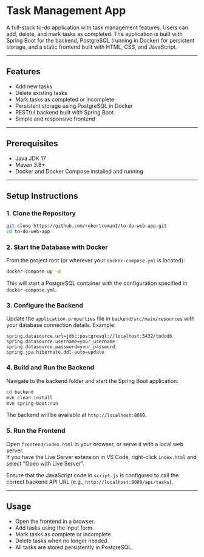 # Task Management App

A full-stack to-do application with task management features. Users can add, delete, and mark tasks as completed. The application is built with Spring Boot for the backend, PostgreSQL (running in Docker) for persistent storage, and a static frontend built with HTML, CSS, and JavaScript.

---

## Features

- Add new tasks  
- Delete existing tasks  
- Mark tasks as completed or incomplete  
- Persistent storage using PostgreSQL in Docker  
- RESTful backend built with Spring Boot  
- Simple and responsive frontend

---

## Prerequisites

- Java JDK 17 
- Maven 3.8+  
- Docker and Docker Compose installed and running  

---

## Setup Instructions

### 1. Clone the Repository
```bash
git clone https://github.com/robertcoman1/to-do-web-app.git
cd to-do-web-app
```

### 2. Start the Database with Docker
From the project root (or wherever your `docker-compose.yml` is located):
```bash
docker-compose up -d
```

This will start a PostgreSQL container with the configuration specified in `docker-compose.yml`.

### 3. Configure the Backend
Update the `application.properties` file in `backend/src/main/resources` with your database connection details. Example:

```properties
spring.datasource.url=jdbc:postgresql://localhost:5432/tododb
spring.datasource.username=your_username
spring.datasource.password=your_password
spring.jpa.hibernate.ddl-auto=update
```

### 4. Build and Run the Backend
Navigate to the backend folder and start the Spring Boot application:

```bash
cd backend
mvn clean install
mvn spring-boot:run
```

The backend will be available at `http://localhost:8080`.

### 5. Run the Frontend
Open `frontend/index.html` in your browser, or serve it with a local web server.  
If you have the Live Server extension in VS Code, right-click `index.html` and select "Open with Live Server".  

Ensure that the JavaScript code in `script.js` is configured to call the correct backend API URL (e.g., `http://localhost:8080/api/tasks`).

---

## Usage

- Open the frontend in a browser.  
- Add tasks using the input form.  
- Mark tasks as complete or incomplete.  
- Delete tasks when no longer needed.  
- All tasks are stored persistently in PostgreSQL.
